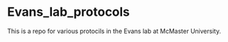 # Evans_lab_protocols

This is a repo for various protocils in the Evans lab at McMaster University.
